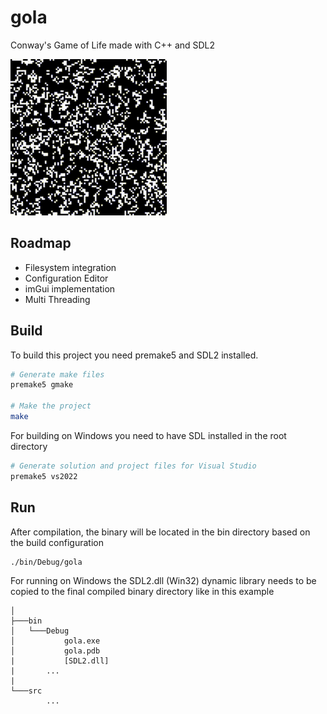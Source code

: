 # gola

Conway's Game of Life made with C++ and SDL2

![gola](./assets/preview.gif)

## Roadmap

- Filesystem integration
- Configuration Editor
- imGui implementation
- Multi Threading

## Build

To build this project you need premake5 and SDL2 installed.

```bash
# Generate make files
premake5 gmake

# Make the project
make
```

For building on Windows you need to have SDL installed in the root directory

```bash
# Generate solution and project files for Visual Studio
premake5 vs2022
```

## Run
After compilation, the binary will be located in the bin directory based
on the build configuration

```bash
./bin/Debug/gola
```

For running on Windows the SDL2.dll (Win32) dynamic library needs
to be copied to the final compiled binary directory like in this example

```
│
├───bin
│   └───Debug
│           gola.exe
│           gola.pdb
|           [SDL2.dll]
|       ...
|
└───src
        ...
```
